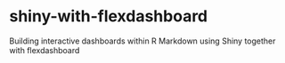 # shiny-with-flexdashboard
Building interactive dashboards within R Markdown using Shiny  together with flexdashboard
